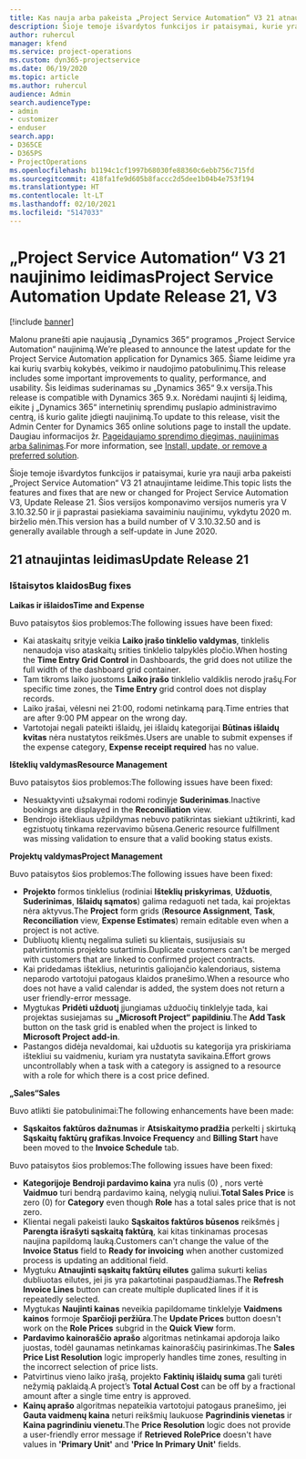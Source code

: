 ```yaml
---
title: Kas nauja arba pakeista „Project Service Automation“ V3 21 atnaujintame leidime
description: Šioje temoje išvardytos funkcijos ir pataisymai, kurie yra pasiekiami „Project Service Automation“ V3 21 atnaujintame leidime.
author: ruhercul
manager: kfend
ms.service: project-operations
ms.custom: dyn365-projectservice
ms.date: 06/19/2020
ms.topic: article
ms.author: ruhercul
audience: Admin
search.audienceType:
- admin
- customizer
- enduser
search.app:
- D365CE
- D365PS
- ProjectOperations
ms.openlocfilehash: b1194c1cf1997b68030fe88360c6ebb756c715fd
ms.sourcegitcommit: 418fa1fe9d605b8faccc2d5dee1b04b4e753f194
ms.translationtype: HT
ms.contentlocale: lt-LT
ms.lasthandoff: 02/10/2021
ms.locfileid: "5147033"
---
```

# <a name="project-service-automation-update-release-21-v3"></a><span data-ttu-id="a5050-103">„Project Service Automation“ V3 21 naujinimo leidimas</span><span class="sxs-lookup"><span data-stu-id="a5050-103">Project Service Automation Update Release 21, V3</span></span>

[!include [banner](../includes/psa-now-project-operations.md)]

<span data-ttu-id="a5050-104">Malonu pranešti apie naujausią „Dynamics 365“ programos „Project Service Automation“ naujinimą.</span><span class="sxs-lookup"><span data-stu-id="a5050-104">We’re pleased to announce the latest update for the Project Service Automation application for Dynamics 365.</span></span> <span data-ttu-id="a5050-105">Šiame leidime yra kai kurių svarbių kokybės, veikimo ir naudojimo patobulinimų.</span><span class="sxs-lookup"><span data-stu-id="a5050-105">This release includes some important improvements to quality, performance, and usability.</span></span> <span data-ttu-id="a5050-106">Šis leidimas suderinamas su „Dynamics 365“ 9.x versija.</span><span class="sxs-lookup"><span data-stu-id="a5050-106">This release is compatible with Dynamics 365 9.x.</span></span> <span data-ttu-id="a5050-107">Norėdami naujinti šį leidimą, eikite į „Dynamics 365“ internetinių sprendimų puslapio administravimo centrą, iš kurio galite įdiegti naujinimą.</span><span class="sxs-lookup"><span data-stu-id="a5050-107">To update to this release, visit the Admin Center for Dynamics 365 online solutions page to install the update.</span></span> <span data-ttu-id="a5050-108">Daugiau informacijos žr. [Pageidaujamo sprendimo diegimas, naujinimas arba šalinimas](https://docs.microsoft.com/power-platform/admin/install-remove-preferred-solution).</span><span class="sxs-lookup"><span data-stu-id="a5050-108">For more information, see [Install, update, or remove a preferred solution](https://docs.microsoft.com/power-platform/admin/install-remove-preferred-solution).</span></span>

<span data-ttu-id="a5050-109">Šioje temoje išvardytos funkcijos ir pataisymai, kurie yra nauji arba pakeisti „Project Service Automation“ V3 21 atnaujintame leidime.</span><span class="sxs-lookup"><span data-stu-id="a5050-109">This topic lists the features and fixes that are new or changed for Project Service Automation V3, Update Release 21.</span></span> <span data-ttu-id="a5050-110">Šios versijos komponavimo versijos numeris yra V 3.10.32.50 ir ji paprastai pasiekiama savaiminiu naujinimu, vykdytu 2020 m. birželio mėn.</span><span class="sxs-lookup"><span data-stu-id="a5050-110">This version has a build number of V 3.10.32.50 and is generally available through a self-update in June 2020.</span></span>

## <a name="update-release-21"></a><span data-ttu-id="a5050-111">21 atnaujintas leidimas</span><span class="sxs-lookup"><span data-stu-id="a5050-111">Update Release 21</span></span>

### <a name="bug-fixes"></a><span data-ttu-id="a5050-112">Ištaisytos klaidos</span><span class="sxs-lookup"><span data-stu-id="a5050-112">Bug fixes</span></span>

<span data-ttu-id="a5050-113">**Laikas ir išlaidos**</span><span class="sxs-lookup"><span data-stu-id="a5050-113">**Time and Expense**</span></span>

<span data-ttu-id="a5050-114">Buvo pataisytos šios problemos:</span><span class="sxs-lookup"><span data-stu-id="a5050-114">The following issues have been fixed:</span></span>

- <span data-ttu-id="a5050-115">Kai ataskaitų srityje veikia **Laiko įrašo tinklelio valdymas**, tinklelis nenaudoja viso ataskaitų srities tinklelio talpyklės pločio.</span><span class="sxs-lookup"><span data-stu-id="a5050-115">When hosting the **Time Entry Grid Control** in Dashboards, the grid does not utilize the full width of the dashboard grid container.</span></span>
- <span data-ttu-id="a5050-116">Tam tikroms laiko juostoms **Laiko įrašo** tinklelio valdiklis nerodo įrašų.</span><span class="sxs-lookup"><span data-stu-id="a5050-116">For specific time zones, the **Time Entry** grid control does not display records.</span></span>
- <span data-ttu-id="a5050-117">Laiko įrašai, vėlesni nei 21:00, rodomi netinkamą parą.</span><span class="sxs-lookup"><span data-stu-id="a5050-117">Time entries that are after 9:00 PM appear on the wrong day.</span></span>
- <span data-ttu-id="a5050-118">Vartotojai negali pateikti išlaidų, jei išlaidų kategorijai **Būtinas išlaidų kvitas** nėra nustatytos reikšmės.</span><span class="sxs-lookup"><span data-stu-id="a5050-118">Users are unable to submit expenses if the expense category, **Expense receipt required** has no value.</span></span>

<span data-ttu-id="a5050-119">**Išteklių valdymas**</span><span class="sxs-lookup"><span data-stu-id="a5050-119">**Resource Management**</span></span>

<span data-ttu-id="a5050-120">Buvo pataisytos šios problemos:</span><span class="sxs-lookup"><span data-stu-id="a5050-120">The following issues have been fixed:</span></span>

- <span data-ttu-id="a5050-121">Nesuaktyvinti užsakymai rodomi rodinyje **Suderinimas**.</span><span class="sxs-lookup"><span data-stu-id="a5050-121">Inactive bookings are displayed in the **Reconciliation** view.</span></span>
- <span data-ttu-id="a5050-122">Bendrojo ištekliaus užpildymas nebuvo patikrintas siekiant užtikrinti, kad egzistuotų tinkama rezervavimo būsena.</span><span class="sxs-lookup"><span data-stu-id="a5050-122">Generic resource fulfillment was missing validation to ensure that a valid booking status exists.</span></span>

<span data-ttu-id="a5050-123">**Projektų valdymas**</span><span class="sxs-lookup"><span data-stu-id="a5050-123">**Project Management**</span></span>

<span data-ttu-id="a5050-124">Buvo pataisytos šios problemos:</span><span class="sxs-lookup"><span data-stu-id="a5050-124">The following issues have been fixed:</span></span>

- <span data-ttu-id="a5050-125">**Projekto** formos tinklelius (rodiniai **Išteklių priskyrimas**, **Užduotis**, **Suderinimas**, **Išlaidų sąmatos**) galima redaguoti net tada, kai projektas nėra aktyvus.</span><span class="sxs-lookup"><span data-stu-id="a5050-125">The **Project** form grids (**Resource Assignment**, **Task**, **Reconciliation** view, **Expense Estimates**) remain editable even when a project is not active.</span></span>
- <span data-ttu-id="a5050-126">Dubliuotų klientų negalima sulieti su klientais, susijusiais su patvirtintomis projekto sutartimis.</span><span class="sxs-lookup"><span data-stu-id="a5050-126">Duplicate customers can't be merged with customers that are linked to confirmed project contracts.</span></span>
- <span data-ttu-id="a5050-127">Kai pridedamas išteklius, neturintis galiojančio kalendoriaus, sistema neparodo vartotojui patogaus klaidos pranešimo.</span><span class="sxs-lookup"><span data-stu-id="a5050-127">When a resource who does not have a valid calendar is added, the system does not return a user friendly-error message.</span></span>
- <span data-ttu-id="a5050-128">Mygtukas **Pridėti užduotį** įjungiamas užduočių tinklelyje tada, kai projektas susiejamas su **„Microsoft Project“ papildiniu**.</span><span class="sxs-lookup"><span data-stu-id="a5050-128">The **Add Task** button on the task grid is enabled when the project is linked to **Microsoft Project add-in**.</span></span>
- <span data-ttu-id="a5050-129">Pastangos didėja nevaldomai, kai užduotis su kategorija yra priskiriama ištekliui su vaidmeniu, kuriam yra nustatyta savikaina.</span><span class="sxs-lookup"><span data-stu-id="a5050-129">Effort grows uncontrollably when a task with a category is assigned to a resource with a role for which there is a cost price defined.</span></span>

<span data-ttu-id="a5050-130">**„Sales“**</span><span class="sxs-lookup"><span data-stu-id="a5050-130">**Sales**</span></span>

<span data-ttu-id="a5050-131">Buvo atlikti šie patobulinimai:</span><span class="sxs-lookup"><span data-stu-id="a5050-131">The following enhancements have been made:</span></span>

- <span data-ttu-id="a5050-132">**Sąskaitos faktūros dažnumas** ir **Atsiskaitymo pradžia** perkelti į skirtuką **Sąskaitų faktūrų grafikas**.</span><span class="sxs-lookup"><span data-stu-id="a5050-132">**Invoice Frequency** and **Billing Start** have been moved to the **Invoice Schedule** tab.</span></span>

<span data-ttu-id="a5050-133">Buvo pataisytos šios problemos:</span><span class="sxs-lookup"><span data-stu-id="a5050-133">The following issues have been fixed:</span></span>

- <span data-ttu-id="a5050-134">**Kategorijoje** **Bendroji pardavimo kaina** yra nulis (0) , nors vertė **Vaidmuo** turi bendrą pardavimo kainą, nelygią nuliui.</span><span class="sxs-lookup"><span data-stu-id="a5050-134">**Total Sales Price** is zero (0) for **Category** even though **Role** has a total sales price that is not zero.</span></span>
- <span data-ttu-id="a5050-135">Klientai negali pakeisti lauko **Sąskaitos faktūros būsenos** reikšmės į **Parengta išrašyti sąskaitą faktūrą**, kai kitas tinkinamas procesas naujina papildomą lauką.</span><span class="sxs-lookup"><span data-stu-id="a5050-135">Customers can't change the value of the **Invoice Status** field to **Ready for invoicing** when another customized process is updating an additional field.</span></span>
- <span data-ttu-id="a5050-136">Mygtuku **Atnaujinti sąskaitų faktūrų eilutes** galima sukurti kelias dubliuotas eilutes, jei jis yra pakartotinai paspaudžiamas.</span><span class="sxs-lookup"><span data-stu-id="a5050-136">The **Refresh Invoice Lines** button can create multiple duplicated lines if it is repeatedly selected.</span></span>
- <span data-ttu-id="a5050-137">Mygtukas **Naujinti kainas** neveikia papildomame tinklelyje **Vaidmens kainos** formoje **Sparčioji peržiūra**.</span><span class="sxs-lookup"><span data-stu-id="a5050-137">The **Update Prices** button doesn't work on the **Role Prices** subgrid in the **Quick View** form.</span></span>
- <span data-ttu-id="a5050-138">**Pardavimo kainoraščio aprašo** algoritmas netinkamai apdoroja laiko juostas, todėl gaunamas netinkamas kainoraščių pasirinkimas.</span><span class="sxs-lookup"><span data-stu-id="a5050-138">The **Sales Price List Resolution** logic improperly handles time zones, resulting in the incorrect selection of price lists.</span></span>
- <span data-ttu-id="a5050-139">Patvirtinus vieno laiko įrašą, projekto **Faktinių išlaidų suma** gali turėti nežymią paklaidą.</span><span class="sxs-lookup"><span data-stu-id="a5050-139">A project’s **Total Actual Cost** can be off by a fractional amount after a single time entry is approved.</span></span>
- <span data-ttu-id="a5050-140">**Kainų aprašo** algoritmas nepateikia vartotojui patogaus pranešimo, jei **Gauta vaidmenų kaina** neturi reikšmių laukuose **Pagrindinis vienetas** ir **Kaina pagrindiniu vienetu**.</span><span class="sxs-lookup"><span data-stu-id="a5050-140">The **Price Resolution** logic does not provide a user-friendly error message if **Retrieved RolePrice** doesn't have values in **'Primary Unit'** and **'Price In Primary Unit'** fields.</span></span>

